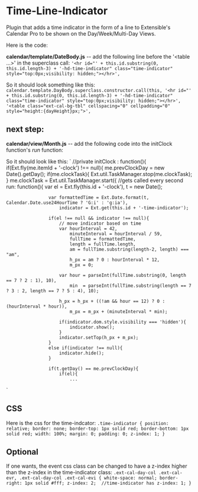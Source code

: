 Time-Line-Indicator
===================

Plugin that adds a time indicator in the form of a line to Extensible's Calendar Pro to be shown on the Day/Week/Multi-Day Views.

Here is the code:

**calendar/template/DateBody.js** -- add the following line before the '<table ...>' in the superclass call:
`
'<hr id="' + this.id.substring(0, this.id.length-3) + '-hd-time-indicator" class="time-indicator" style="top:0px;visibility: hidden;"></hr>',
`

So it should look something like this:
`
calendar.template.DayBody.superclass.constructor.call(this,
            '<hr id="' + this.id.substring(0, this.id.length-3) + '-hd-time-indicator" class="time-indicator" style="top:0px;visibility: hidden;"></hr>',
            '<table class="ext-cal-bg-tbl" cellspacing="0" cellpadding="0" style="height:{dayHeight}px;">',
`

next step:
----------
**calendar/view/Month.js** -- add the following code into the initClock function's *run* function:


So it should look like this:
`
//private
    initClock : function(){
        if(Ext.fly(me.itemId + '-clock') !== null){
            me.prevClockDay = new Date().getDay();
            if(me.clockTask){
                Ext.util.TaskManager.stop(me.clockTask);
            }
            me.clockTask = Ext.util.TaskManager.start({
                //gets called every second
                run: function(){
                    var el = Ext.fly(this.id + '-clock'),
                        t = new Date();

                    var formattedTime = Ext.Date.format(t, Calendar.Date.use24HourTime ? 'G:i' : 'g:ia'),
                        indicator = Ext.get(this.id + '-time-indicator');

                    if(el !== null && indicator !== null){
                        // move indicator based on time
                        var hourInterval = 42,
                            minuteInterval = hourInterval / 59,
                            fullTime = formattedTime,
                            length = fullTime.length,
                            am = fullTime.substring(length-2, length) === "am",
                            h_px = am ? 0 : hourInterval * 12,
                            m_px = 0;

                        var hour = parseInt(fullTime.substring(0, length == 7 ? 2 : 1), 10),
                            min  = parseInt(fullTime.substring(length == 7 ? 3 : 2, length == 7 ? 5 : 4), 10);

                        h_px = h_px + ((!am && hour == 12) ? 0 : (hourInterval * hour)),
                            m_px = m_px + (minuteInterval * min);

                        if(indicator.dom.style.visibility === 'hidden'){
                            indicator.show();
                        }
                        indicator.setTop(h_px + m_px);
                    }
                    else if(indicator !== null){
                        indicator.hide();
                    }

                    if(t.getDay() == me.prevClockDay){
                        if(el){
                            ...
`


CSS
---
Here is the css for the time-indcator:
`
.time-indicator {
    position: relative;
    border: none;
    border-top: 1px solid red;
    border-bottom: 1px solid red;
    width: 100%;
    margin: 0;
    padding: 0;
    z-index: 1;
}
`


Optional
--------
If one wants, the event css class can be changed to have a z-index higher than the z-index in the time-indicator class:
`
.ext-cal-day-col .ext-cal-evr,
.ext-cal-day-col .ext-cal-evi {
    white-space: normal;
    border-right: 1px solid #fff;
    z-index: 2;  //time-indicator has z-index: 1;
}
`
